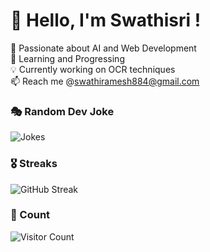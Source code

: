 # 👋 Hello, I'm Swathisri !
🚀 Passionate about AI and Web Development   
🌱 Learning and Progressing  
💡 Currently working on OCR techniques  
📫 Reach me @swathiramesh884@gmail.com

### 🎭 Random Dev Joke
![Jokes](https://readme-jokes.vercel.app/api)

### 🎖️ Streaks
![GitHub Streak](https://streak-stats.demolab.com/?user=Swathisri-02&theme=radical)

### 👀 Count
![Visitor Count](https://komarev.com/ghpvc/?username=Swathisri-02&color=blue)
